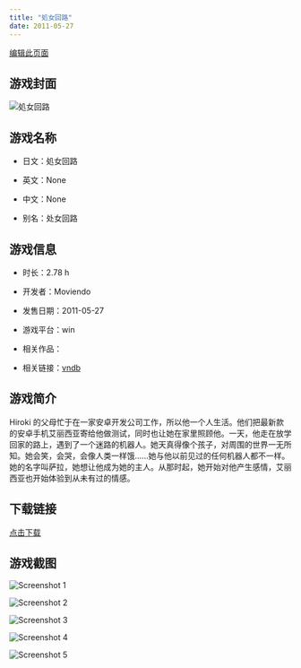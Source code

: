 ```yaml
---
title: "処女回路"
date: 2011-05-27
---
```

[编辑此页面](https://github.com/ACG-3/ADV3-source/blob/main/source/_posts/%E5%87%A6%E5%A5%B3%E5%9B%9E%E8%B7%AF.md)

## 游戏封面

![処女回路](https%3A//pan.timero.xyz/onedrive/img_lib_001/%E5%87%A6%E5%A5%B3%E5%9B%9E%E8%B7%AF_cover.avif)


## 游戏名称

- 日文：処女回路
- 英文：None
- 中文：None

- 别名：处女回路


## 游戏信息

- 时长：2.78 h
- 开发者：Moviendo
- 发售日期：2011-05-27
- 游戏平台：win
- 相关作品：

- 相关链接：[vndb](https://vndb.org/v7043)


## 游戏简介

Hiroki 的父母忙于在一家安卓开发公司工作，所以他一个人生活。他们把最新款的安卓手机艾丽西亚寄给他做测试，同时也让她在家里照顾他。一天，他走在放学回家的路上，遇到了一个迷路的机器人。她天真得像个孩子，对周围的世界一无所知。她会笑，会哭，会像人类一样饿......她与他以前见过的任何机器人都不一样。她的名字叫萨拉，她想让他成为她的主人。从那时起，她开始对他产生感情，艾丽西亚也开始体验到从未有过的情感。




## 下载链接

[点击下载](https://pan.timero.xyz/onedrive/adv_lib_001/%E5%87%A6%E5%A5%B3%E5%9B%9E%E8%B7%AF)


## 游戏截图


![Screenshot 1](https%3A//pan.timero.xyz/onedrive/img_lib_001/%E5%87%A6%E5%A5%B3%E5%9B%9E%E8%B7%AF_Screenshot_1.avif)

![Screenshot 2](https%3A//pan.timero.xyz/onedrive/img_lib_001/%E5%87%A6%E5%A5%B3%E5%9B%9E%E8%B7%AF_Screenshot_2.avif)

![Screenshot 3](https%3A//pan.timero.xyz/onedrive/img_lib_001/%E5%87%A6%E5%A5%B3%E5%9B%9E%E8%B7%AF_Screenshot_3.avif)

![Screenshot 4](https%3A//pan.timero.xyz/onedrive/img_lib_001/%E5%87%A6%E5%A5%B3%E5%9B%9E%E8%B7%AF_Screenshot_4.avif)

![Screenshot 5](https%3A//pan.timero.xyz/onedrive/img_lib_001/%E5%87%A6%E5%A5%B3%E5%9B%9E%E8%B7%AF_Screenshot_5.avif)

